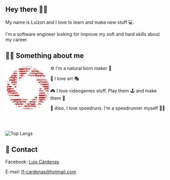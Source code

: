 ## Hey there 👋🏽
My name is Luizon and I love to learn and make new stuff 💻.

I'm a software engineer looking for improve my soft and hard skills about my career.

## 👨🏽 Something about me
<p>
<img width=140 alt="hello there" align="left" src="https://github.com/luizon/Luizon/blob/master/Assets/StillAlive.gif"/>
</p>

⚙ I'm a natural born maker 🔧

🎨 I love art 🎭

🎮 I love videogames stuff. Play them 🕹 and make them 🔨

🏁 Also, I love speedruns.  I'm a speedrunner myself 🏃‍♂️

<br>
<br>

![Top Langs](https://github-readme-stats.vercel.app/api/top-langs/?username=luizon&layout=compact)

## 💬 Contact
Facebook: [Luis Cárdenas](https://www.facebook.com/P.Luizon.CV/)

E-mail: lf-cardenas@hotmail.com
